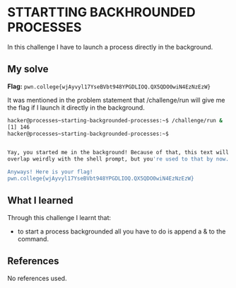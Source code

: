 # STTARTTING BACKHROUNDED PROCESSES
In this challenge I have to launch a process directly in the background.

## My solve
**Flag:** `pwn.college{wjAyvyl17YseBVbt948YPGDLIOQ.QX5QDO0wiN4EzNzEzW}`

It was mentioned in the problem statement that /challenge/run will give me the flag if I launch it directly in the background.
```bash
hacker@processes~starting-backgrounded-processes:~$ /challenge/run &
[1] 146
hacker@processes~starting-backgrounded-processes:~$ 


Yay, you started me in the background! Because of that, this text will probably 
overlap weirdly with the shell prompt, but you're used to that by now...

Anyways! Here is your flag!
pwn.college{wjAyvyl17YseBVbt948YPGDLIOQ.QX5QDO0wiN4EzNzEzW}
```

## What I learned
Through this challenge I learnt that:
-  to start a process backgrounded all you have to do is append a & to the command.

## References
No references used.

